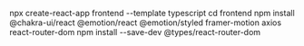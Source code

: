 npx create-react-app frontend --template typescript
cd frontend
npm install @chakra-ui/react @emotion/react @emotion/styled framer-motion axios react-router-dom
npm install --save-dev @types/react-router-dom


